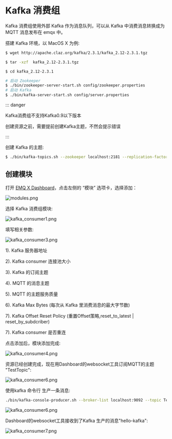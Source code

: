 # Kafka 消费组

Kafka 消费组使用外部 Kafka 作为消息队列，可以从 Kafka 中消费消息转换成为 MQTT 消息发布在 emqx 中。

搭建 Kafka 环境，以 MacOS X 为例:

```bash
$ wget http://apache.claz.org/kafka/2.3.1/kafka_2.12-2.3.1.tgz

$ tar -xzf  kafka_2.12-2.3.1.tgz

$ cd kafka_2.12-2.3.1

# 启动 Zookeeper
$ ./bin/zookeeper-server-start.sh config/zookeeper.properties
# 启动 Kafka
$ ./bin/kafka-server-start.sh config/server.properties
```

::: danger

Kafka消费组不支持Kafka0.9以下版本

创建资源之前，需要提前创建Kafka主题，不然会提示错误

:::

创建 Kafka 的主题:

```bash
$ ./bin/kafka-topics.sh --zookeeper localhost:2181 --replication-factor 1 --partitions 1 --topic testTopic --create
```

## 创建模块

打开 [EMQ X Dashboard](http://127.0.0.1:18083/#/modules)，点击左侧的 “模块” 选项卡，选择添加：

![modules.png](http://dgiot-1253666439.cos.ap-shanghai-fsi.myqcloud.com/shuwa_tech/zh/backend/emqx/modules/assets/modules.png)

选择 Kafka 消费组模块:

![kafka_consumer1.png](http://dgiot-1253666439.cos.ap-shanghai-fsi.myqcloud.com/shuwa_tech/zh/backend/emqx/modules/assets/kafka_consumer1.png)


填写相关参数:

![kafka_consumer3.png](http://dgiot-1253666439.cos.ap-shanghai-fsi.myqcloud.com/shuwa_tech/zh/backend/emqx/modules/assets/kafka_consumer3.png)

1). Kafka 服务器地址

2). Kafka consumer 连接池大小

3). Kafka 的订阅主题

4). MQTT 的消息主题

5). MQTT 的主题服务质量

6). Kafka Max Bytes (每次从 Kafka 里消费消息的最大字节数)

7). Kafka Offset Reset Policy (重置Offset策略,reset_to_latest | reset_by_subdcriber)

7). Kafka consumer 是否重连

点击添加后，模块添加完成:

![kafka_consumer4.png](http://dgiot-1253666439.cos.ap-shanghai-fsi.myqcloud.com/shuwa_tech/zh/backend/emqx/modules/assets/kafka_consumer4.png)

资源已经创建完成，现在用Dashboard的websocket工具订阅MQTT的主题 "TestTopic":

![kafka_consumer6.png](http://dgiot-1253666439.cos.ap-shanghai-fsi.myqcloud.com/shuwa_tech/zh/backend/emqx/modules/assets/kafka_consumer6.png)

使用kafka 命令行 生产一条消息:

```bash
./bin/kafka-console-producer.sh --broker-list localhost:9092 --topic TestTopic
```

![kafka_consumer6.png](http://dgiot-1253666439.cos.ap-shanghai-fsi.myqcloud.com/shuwa_tech/zh/backend/emqx/modules/assets/kafka_consumer6.png)

Dashboard的websocket工具接收到了Kafka 生产的消息"hello-kafka":

![kafka_consumer7.png](http://dgiot-1253666439.cos.ap-shanghai-fsi.myqcloud.com/shuwa_tech/zh/backend/emqx/modules/assets/kafka_consumer7.png)